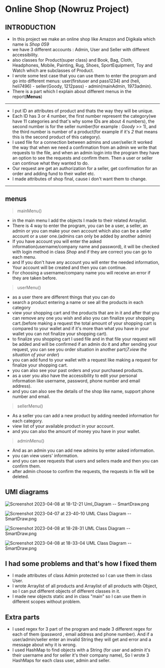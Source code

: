 # Online Shop (Nowruz Project)

## INTRODUCTION
- In this project we make an online shop like Amazon and Digikala which name is *Shop 059*
- we have 3 different accounts : Admin, User and Seller with different accessibility.
- also classes for Product(super class) and Book, Bag, Cloth, Headphones, Mobile, Painting, Rug, Shoes, SportEquipment, Toy and Watch which are subclasses of Product.
- I wrote some test case that you can use them to enter the program and go into different menus: user(firstuser and pass1234) and (heli, heli7496) - seller(Goody, 1212pass) - admin(mainAdmin, 1973admin).
- There is a part which I explain about different menus in the report(**Menus**)


-----------------
- I put ID an attributes of product and thats the way they will be unique.
- Each ID has 3 or 4 number, the first number represent the category(we have 11 categories and that's why some IDs are about 4 numbers), the second number is for the seller number(for example : *Goody* >> 1), and the third number is number of a product(for example if it's *2* that means this is the second product of this category).
- I used file for a connection between admins and user/seller.It worked the way that when we need a confirmation from an admin we write that requests to the file, and when an admin login into the program they have an option to see the requests and confirm them. Then a user or seller can continue what they wanted to do.
- Our request are get an authorization for a seller, get confirmation for an order and adding fund to their wallet etc.
- I made attributes of shop final, cause i don't want them to change.

----------------

## menus
> mainMenu()
- in the main menu I add the objects I made to their related Arraylist.
- There is 4 way to enter the program, you can be a user, a seller, an admin or you can make your own account which also can be a seller account or a user one.(admins can only be added by another admin)
- If you have account you will enter the asked information(username/company name and password), it will be checked with login method in class *Shop* and if they are correct you can go to each menu.
- and If you don't have any account you will enter the needed information, Your account will be created and then you can continue.
- For choosing a username/company name you will receive an error if they are taken before. 
 

> userMenu()
- as a user there are different things  that you can do
- search a product entering a name or see all the products in each category
- view your shopping cart and the products that are in it and after that you can remove any one you wish and also you can finalize your shopping cart.(before making a request the total amount of your shopping cart is compared to your wallet and if it's more than what you have in your wallet you can not finalize your shopping cart).
- to finalize you shopping cart I used file and in that file your request will be added and will be confirmed if an admin do it and after sending your request, you can see you order situation in another part(*7.view the situation of your order*)
- you can add fund to your wallet with a request like making a request for finalize your shopping cart.
- you can also see your past orders and your purchased products.
- as a user you also have the accessibility to edit your personal information like username, password, phone number and email address).
- and you can also see the details of the shop like name, support phone number and email.


> sellerMenu()
- As a seller you can add a new product by adding needed information for each category.
- view list of your available product in your account.
- and you can also the amount of money you have in your wallet.

> adminMenu()
- And as an admin you can add new admins by enter asked information.
- you can view users' information.
- and you can see requests that users and sellers made and then you can confirm them.
- after admin choose to confirm the requests, the requests in file will be deleted.


## UMl diagrams
![Screenshot 2023-04-08 at 18-12-21 Uml_Diagram -- SmartDraw.png](..%2F..%2F..%2F..%2F..%2F..%2FDownloads%2FScreenshot%202023-04-08%20at%2018-12-21%20Uml_Diagram%20--%20SmartDraw.png)

![Screenshot 2023-04-07 at 23-40-10 UML Class Diagram -- SmartDraw.png](..%2F..%2F..%2F..%2F..%2F..%2FDownloads%2FScreenshot%202023-04-07%20at%2023-40-10%20UML%20Class%20Diagram%20--%20SmartDraw.png)

![Screenshot 2023-04-08 at 18-28-31 UML Class Diagram -- SmartDraw.png](..%2F..%2F..%2F..%2F..%2F..%2FDownloads%2FScreenshot%202023-04-08%20at%2018-28-31%20UML%20Class%20Diagram%20--%20SmartDraw.png)

![Screenshot 2023-04-08 at 18-33-04 UML Class Diagram -- SmartDraw.png](..%2F..%2F..%2F..%2F..%2F..%2FDownloads%2FScreenshot%202023-04-08%20at%2018-33-04%20UML%20Class%20Diagram%20--%20SmartDraw.png)

## I had some problems and that's how I fixed them

- I made attributes of class Admin protected so I can use them in class User.
- I wrote Arraylist of all products and Arraylist of all products with Object, so I can put different objects of different classes in it.
- I made new objects static and in class "main" so I can use them in different scopes without problem.

## Extra parts
- I used regex for 3 part of the program and made 3 different regex for each of them (password , email address and phone number). And if a user/admin/seller enter an invalid String they will get and error and a message about why it is wrong.
- I used HashMap to find objects with a String (for user and admin it's their username and for seller it's their company name), So I wrote 3 HashMaps for each class user, admin and seller.
